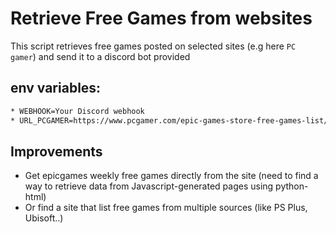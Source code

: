 # Retrieve Free Games from websites

This script retrieves free games posted on selected sites (e.g here `PC gamer`) and send it to a discord bot provided

## env variables:

```bash
* WEBHOOK=Your Discord webhook
* URL_PCGAMER=https://www.pcgamer.com/epic-games-store-free-games-list/#section-epic-store-free-games-right-now
```

## Improvements
* Get epicgames weekly free games directly from the site (need to find a way to retrieve data from Javascript-generated pages using python-html)
* Or find a site that list free games from multiple sources (like PS Plus, Ubisoft..)